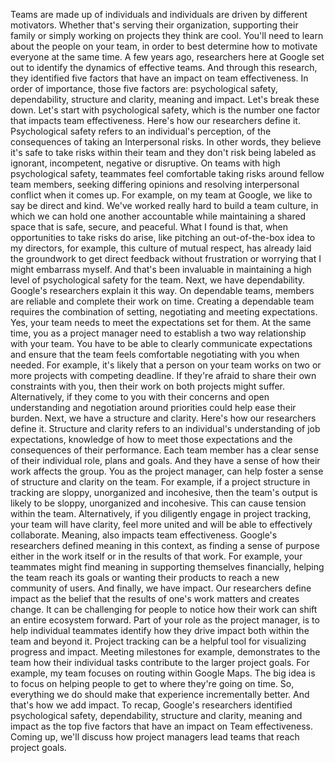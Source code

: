 Teams are made up of individuals and individuals are driven by different
motivators. Whether that's serving their organization, supporting their family
or simply working on projects they think are cool. You'll need to learn about
the people on your team, in order to best determine how to motivate everyone at
the same time. A few years ago, researchers here at Google set out to identify
the dynamics of effective teams. And through this research, they identified five
factors that have an impact on team effectiveness. In order of importance, those
five factors are: psychological safety, dependability, structure and clarity,
meaning and impact. Let's break these down. Let's start with psychological
safety, which is the number one factor that impacts team effectiveness. Here's
how our researchers define it. Psychological safety refers to an individual's
perception, of the consequences of taking an Interpersonal risks. In other
words, they believe it's safe to take risks within their team and they don't
risk being labeled as ignorant, incompetent, negative or disruptive. On teams
with high psychological safety, teammates feel comfortable taking risks around
fellow team members, seeking differing opinions and resolving interpersonal
conflict when it comes up. For example, on my team at Google, we like to say be
direct and kind. We've worked really hard to build a team culture, in which we
can hold one another accountable while maintaining a shared space that is safe,
secure, and peaceful. What I found is that, when opportunities to take risks do
arise, like pitching an out-of-the-box idea to my directors, for example, this
culture of mutual respect, has already laid the groundwork to get direct
feedback without frustration or worrying that I might embarrass myself. And
that's been invaluable in maintaining a high level of psychological safety for
the team. Next, we have dependability. Google's researchers explain it this way.
On dependable teams, members are reliable and complete their work on time.
Creating a dependable team requires the combination of setting, negotiating and
meeting expectations. Yes, your team needs to meet the expectations set for
them. At the same time, you as a project manager need to establish a two way
relationship with your team. You have to be able to clearly communicate
expectations and ensure that the team feels comfortable negotiating with you
when needed. For example, it's likely that a person on your team works on two or
more projects with competing deadline. If they're afraid to share their own
constraints with you, then their work on both projects might suffer.
Alternatively, if they come to you with their concerns and open understanding
and negotiation around priorities could help ease their burden. Next, we have a
structure and clarity. Here's how our researchers define it. Structure and
clarity refers to an individual's understanding of job expectations, knowledge
of how to meet those expectations and the consequences of their performance.
Each team member has a clear sense of their individual role, plans and goals.
And they have a sense of how their work affects the group. You as the project
manager, can help foster a sense of structure and clarity on the team. For
example, if a project structure in tracking are sloppy, unorganized and
incohesive, then the team's output is likely to be sloppy, unorganized and
incohesive. This can cause tension within the team. Alternatively, if you
diligently engage in project tracking, your team will have clarity, feel more
united and will be able to effectively collaborate. Meaning, also impacts team
effectiveness. Google's researchers defined meaning in this context, as finding
a sense of purpose either in the work itself or in the results of that work. For
example, your teammates might find meaning in supporting themselves financially,
helping the team reach its goals or wanting their products to reach a new
community of users. And finally, we have impact. Our researchers define impact
as the belief that the results of one's work matters and creates change. It can
be challenging for people to notice how their work can shift an entire ecosystem
forward. Part of your role as the project manager, is to help individual
teammates identify how they drive impact both within the team and beyond it.
Project tracking can be a helpful tool for visualizing progress and impact.
Meeting milestones for example, demonstrates to the team how their individual
tasks contribute to the larger project goals. For example, my team focuses on
routing within Google Maps. The big idea is to focus on helping people to get to
where they're going on time. So, everything we do should make that experience
incrementally better. And that's how we add impact. To recap, Google's
researchers identified psychological safety, dependability, structure and
clarity, meaning and impact as the top five factors that have an impact on Team
effectiveness. Coming up, we'll discuss how project managers lead teams that
reach project goals.